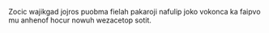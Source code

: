 Zocic wajikgad jojros puobma fielah pakaroji nafulip joko vokonca ka faipvo mu anhenof hocur nowuh wezacetop sotit.